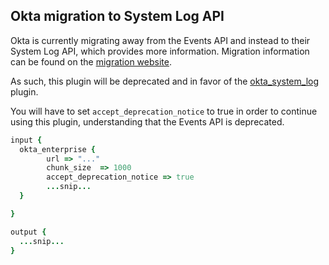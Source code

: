 ## Okta migration to System Log API

Okta is currently migrating away from the Events API and instead to their System Log API, which provides more information.
Migration information can be found on the [migration website](https://developer.okta.com/use_cases/events-api-migration/).

As such, this plugin will be deprecated and in favor of the [okta_system_log](https://github.com/SecurityRiskAdvisors/logstash-input-okta_system_log) plugin.

You will have to set `accept_deprecation_notice` to true in order to continue using this plugin, understanding that the Events API is deprecated.
```ruby
input {
  okta_enterprise {
        url => "..."
        chunk_size  => 1000
        accept_deprecation_notice => true
        ...snip...
  }

}

output {
  ...snip...
}
```
